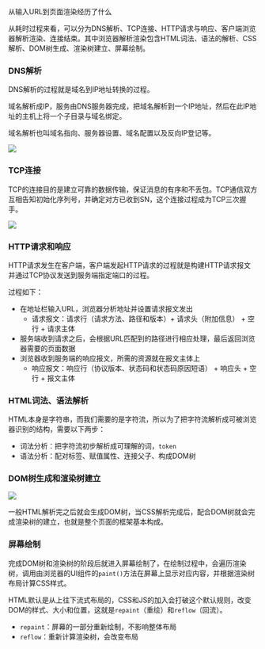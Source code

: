从输入URL到页面渲染经历了什么

从耗时过程来看，可以分为DNS解析、TCP连接、HTTP请求与响应、客户端浏览器解析渲染、连接结束。其中浏览器解析渲染包含HTML词法、语法的解析、CSS解析、DOM树生成、渲染树建立、屏幕绘制。

### DNS解析

DNS解析的过程就是域名到IP地址转换的过程。

域名解析成IP，服务由DNS服务器完成，把域名解析到一个IP地址，然后在此IP地址的主机上将一个子目录与域名绑定。

域名解析也叫域名指向、服务器设置、域名配置以及反向IP登记等。

![](https://segmentfault.com/img/remote/1460000022211876)

### TCP连接

TCP的连接目的是建立可靠的数据传输，保证消息的有序和不丢包。TCP通信双方互相告知初始化序列号，并确定对方已收到SN，这个连接过程成为TCP三次握手。

![](https://segmentfault.com/img/remote/1460000022211875)

### HTTP请求和响应

HTTP请求发生在客户端，客户端发起HTTP请求的过程就是构建HTTP请求报文并通过TCP协议发送到服务端指定端口的过程。

过程如下：

* 在地址栏输入URL，浏览器分析地址并设置请求报文发出
  * 请求报文：请求行（请求方法、路径和版本）+ 请求头（附加信息） +  空行 + 请求主体
* 服务端收到请求之后，会根据URL匹配到的路径进行相应处理，最后返回浏览器需要的页面数据
* 浏览器收到服务端的响应报文，所需的资源就在报文主体上
  * 响应报文：响应行（协议版本、状态码和状态码原因短语） + 响应头 + 空行 + 报文主体

### HTML词法、语法解析

HTML本身是字符串，而我们需要的是字符流，所以为了把字符流解析成可被浏览器识别的结构，需要以下两步：

* 词法分析：把字符流初步解析成可理解的词，`token`
* 语法分析：配对标签、赋值属性、连接父子、构成DOM树

### DOM树生成和渲染树建立

![](https://segmentfault.com/img/remote/1460000022211877)

一般HTML解析完之后就会生成DOM树，当CSS解析完成后，配合DOM树就会完成渲染树的建立，也就是整个页面的框架基本构成。

### 屏幕绘制

完成DOM树和渲染树的阶段后就进入屏幕绘制了，在绘制过程中，会遍历渲染树，调用由浏览器的UI组件的`paint()`方法在屏幕上显示对应内容，并根据渲染树布局计算CSS样式。

HTML默认是从上往下流式布局的，CSS和JS的加入会打破这个默认规则，改变DOM的样式、大小和位置，这就是`repaint`（重绘）和`reflow`（回流）。

* `repaint`：屏幕的一部分重新绘制，不影响整体布局
* `reflow`：重新计算渲染树，会改变布局

